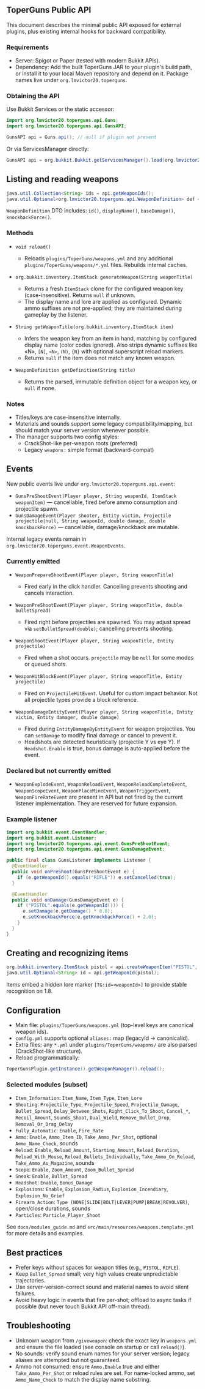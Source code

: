 ## ToperGuns Public API

This document describes the minimal public API exposed for external plugins, plus existing internal hooks for backward compatibility.

### Requirements
- Server: Spigot or Paper (tested with modern Bukkit APIs).
- Dependency: Add the built ToperGuns JAR to your plugin's build path, or install it to your local Maven repository and depend on it. Package names live under `org.lmvictor20.toperguns`.

### Obtaining the API
Use Bukkit Services or the static accessor:

```java
import org.lmvictor20.toperguns.api.Guns;
import org.lmvictor20.toperguns.api.GunsAPI;

GunsAPI api = Guns.api(); // null if plugin not present
```

Or via ServicesManager directly:

```java
GunsAPI api = org.bukkit.Bukkit.getServicesManager().load(org.lmvictor20.toperguns.api.GunsAPI.class);
```

## Listing and reading weapons
```java
java.util.Collection<String> ids = api.getWeaponIds();
java.util.Optional<org.lmvictor20.toperguns.api.WeaponDefinition> def = api.getWeapon("PISTOL");
```

`WeaponDefinition` DTO includes: `id()`, `displayName()`, `baseDamage()`, `knockbackForce()`.

### Methods
- `void reload()`
  - Reloads `plugins/ToperGuns/weapons.yml` and any additional `plugins/ToperGuns/weapons/*.yml` files. Rebuilds internal caches.

- `org.bukkit.inventory.ItemStack generateWeapon(String weaponTitle)`
  - Returns a fresh `ItemStack` clone for the configured weapon key (case-insensitive). Returns `null` if unknown.
  - The display name and lore are applied as configured. Dynamic ammo suffixes are not pre-applied; they are maintained during gameplay by the listener.

- `String getWeaponTitle(org.bukkit.inventory.ItemStack item)`
  - Infers the weapon key from an item in hand, matching by configured display name (color codes ignored). Also strips dynamic suffixes like «N», `[N]`, `<N>`, `(N)`, `{N}` with optional superscript reload markers.
  - Returns `null` if the item does not match any known weapon.

- `WeaponDefinition getDefinition(String title)`
  - Returns the parsed, immutable definition object for a weapon key, or `null` if none.

### Notes
- Titles/keys are case-insensitive internally.
- Materials and sounds support some legacy compatibility/mapping, but should match your server version whenever possible.
- The manager supports two config styles:
  - CrackShot-like per-weapon roots (preferred)
  - Legacy `weapons:` simple format (backward-compat)

## Events
New public events live under `org.lmvictor20.toperguns.api.event`:
- `GunsPreShootEvent(Player player, String weaponId, ItemStack weaponItem)` — cancellable, fired before ammo consumption and projectile spawn.
- `GunsDamageEvent(Player shooter, Entity victim, Projectile projectile|null, String weaponId, double damage, double knockbackForce)` — cancellable, damage/knockback are mutable.

Internal legacy events remain in `org.lmvictor20.toperguns.event.WeaponEvents`.

### Currently emitted
- `WeaponPrepareShootEvent(Player player, String weaponTitle)`
  - Fired early in the click handler. Cancelling prevents shooting and cancels interaction.

- `WeaponPreShootEvent(Player player, String weaponTitle, double bulletSpread)`
  - Fired right before projectiles are spawned. You may adjust spread via `setBulletSpread(double)`; cancelling prevents shooting.

- `WeaponShootEvent(Player player, String weaponTitle, Entity projectile)`
  - Fired when a shot occurs. `projectile` may be `null` for some modes or queued shots.

- `WeaponHitBlockEvent(Player player, String weaponTitle, Entity projectile)`
  - Fired on `ProjectileHitEvent`. Useful for custom impact behavior. Not all projectile types provide a block reference.

- `WeaponDamageEntityEvent(Player player, String weaponTitle, Entity victim, Entity damager, double damage)`
  - Fired during `EntityDamageByEntityEvent` for weapon projectiles. You can `setDamage` to modify final damage or cancel to prevent it.
  - Headshots are detected heuristically (projectile Y vs eye Y). If `Headshot.Enable` is true, bonus damage is auto-applied before the event.

### Declared but not currently emitted
- `WeaponExplodeEvent`, `WeaponReloadEvent`, `WeaponReloadCompleteEvent`, `WeaponScopeEvent`, `WeaponPlaceMineEvent`, `WeaponTriggerEvent`, `WeaponFireRateEvent` are present in API but not fired by the current listener implementation. They are reserved for future expansion.

### Example listener
```java
import org.bukkit.event.EventHandler;
import org.bukkit.event.Listener;
import org.lmvictor20.toperguns.api.event.GunsPreShootEvent;
import org.lmvictor20.toperguns.api.event.GunsDamageEvent;

public final class GunsListener implements Listener {
  @EventHandler
  public void onPreShoot(GunsPreShootEvent e) {
    if (e.getWeaponId().equals("RIFLE")) e.setCancelled(true);
  }

  @EventHandler
  public void onDamage(GunsDamageEvent e) {
    if ("PISTOL".equals(e.getWeaponId())) {
      e.setDamage(e.getDamage() * 0.8);
      e.setKnockbackForce(e.getKnockbackForce() + 2.0);
    }
  }
}
```

## Creating and recognizing items
```java
org.bukkit.inventory.ItemStack pistol = api.createWeaponItem("PISTOL", 1);
java.util.Optional<String> id = api.getWeaponId(pistol);
```

Items embed a hidden lore marker `[TG:id=<weaponId>]` to provide stable recognition on 1.8.

## Configuration
- Main file: `plugins/ToperGuns/weapons.yml` (top-level keys are canonical weapon ids).
- `config.yml` supports optional `aliases:` map (legacyId -> canonicalId).
- Extra files: any `*.yml` under `plugins/ToperGuns/weapons/` are also parsed (CrackShot-like structure).
- Reload programmatically:
```java
ToperGunsPlugin.getInstance().getWeaponManager().reload();
```

### Selected modules (subset)
- `Item_Information`: `Item_Name`, `Item_Type`, `Item_Lore`
- `Shooting`: `Projectile_Type`, `Projectile_Speed`, `Projectile_Damage`, `Bullet_Spread`, `Delay_Between_Shots`, `Right_Click_To_Shoot`, `Cancel_*`, `Recoil_Amount`, `Sounds_Shoot`, `Dual_Wield`, `Remove_Bullet_Drop`, `Removal_Or_Drag_Delay`
- `Fully_Automatic`: `Enable`, `Fire_Rate`
- `Ammo`: `Enable`, `Ammo_Item_ID`, `Take_Ammo_Per_Shot`, optional `Ammo_Name_Check`, sounds
- `Reload`: `Enable`, `Reload_Amount`, `Starting_Amount`, `Reload_Duration`, `Reload_With_Mouse`, `Reload_Bullets_Individually`, `Take_Ammo_On_Reload`, `Take_Ammo_As_Magazine`, sounds
- `Scope`: `Enable`, `Zoom_Amount`, `Zoom_Bullet_Spread`
- `Sneak`: `Enable`, `Bullet_Spread`
- `Headshot`: `Enable`, `Bonus_Damage`
- `Explosions`: `Enable`, `Explosion_Radius`, `Explosion_Incendiary`, `Explosion_No_Grief`
- `Firearm_Action`: `Type (NONE|SLIDE|BOLT|LEVER|PUMP|BREAK|REVOLVER)`, open/close durations, sounds
- `Particles`: `Particle_Player_Shoot`

See `docs/modules_guide.md` and `src/main/resources/weapons.template.yml` for more details and examples.

## Best practices
- Prefer keys without spaces for weapon titles (e.g., `PISTOL`, `RIFLE`).
- Keep `Bullet_Spread` small; very high values create unpredictable trajectories.
- Use server-version-correct sound and material names to avoid silent failures.
- Avoid heavy logic in events that fire per-shot; offload to async tasks if possible (but never touch Bukkit API off-main thread).

## Troubleshooting
- Unknown weapon from `/giveweapon`: check the exact key in `weapons.yml` and ensure the file loaded (see console on startup or call `reload()`).
- No sounds: verify sound enum names for your server version; legacy aliases are attempted but not guaranteed.
- Ammo not consumed: ensure `Ammo.Enable` true and either `Take_Ammo_Per_Shot` or reload rules are set. For name-locked ammo, set `Ammo_Name_Check` to match the display name substring.


